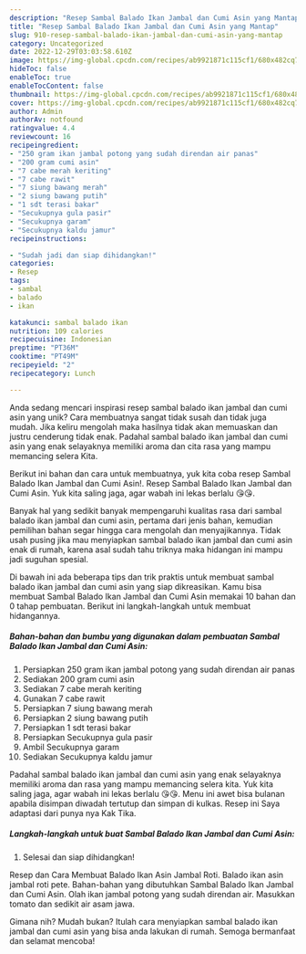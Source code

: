 ```yaml
---
description: "Resep Sambal Balado Ikan Jambal dan Cumi Asin yang Mantap"
title: "Resep Sambal Balado Ikan Jambal dan Cumi Asin yang Mantap"
slug: 910-resep-sambal-balado-ikan-jambal-dan-cumi-asin-yang-mantap
category: Uncategorized
date: 2022-12-29T03:03:58.610Z
image: https://img-global.cpcdn.com/recipes/ab9921871c115cf1/680x482cq70/sambal-balado-ikan-jambal-dan-cumi-asin-foto-resep-utama.jpg
hideToc: false
enableToc: true
enableTocContent: false
thumbnail: https://img-global.cpcdn.com/recipes/ab9921871c115cf1/680x482cq70/sambal-balado-ikan-jambal-dan-cumi-asin-foto-resep-utama.jpg
cover: https://img-global.cpcdn.com/recipes/ab9921871c115cf1/680x482cq70/sambal-balado-ikan-jambal-dan-cumi-asin-foto-resep-utama.jpg
author: Admin
authorAv: notfound
ratingvalue: 4.4
reviewcount: 16
recipeingredient:
- "250 gram ikan jambal potong yang sudah direndan air panas"
- "200 gram cumi asin"
- "7 cabe merah keriting"
- "7 cabe rawit"
- "7 siung bawang merah"
- "2 siung bawang putih"
- "1 sdt terasi bakar"
- "Secukupnya gula pasir"
- "Secukupnya garam"
- "Secukupnya kaldu jamur"
recipeinstructions:

- "Sudah jadi dan siap dihidangkan!"
categories:
- Resep
tags:
- sambal
- balado
- ikan

katakunci: sambal balado ikan 
nutrition: 109 calories
recipecuisine: Indonesian
preptime: "PT36M"
cooktime: "PT49M"
recipeyield: "2"
recipecategory: Lunch

---
```





Anda sedang mencari inspirasi resep sambal balado ikan jambal dan cumi asin yang unik? Cara membuatnya sangat tidak susah dan tidak juga mudah. Jika keliru mengolah maka hasilnya tidak akan memuaskan dan justru cenderung tidak enak. Padahal sambal balado ikan jambal dan cumi asin yang enak selayaknya memiliki aroma dan cita rasa yang mampu memancing selera Kita.





Berikut ini bahan dan cara untuk membuatnya, yuk kita coba resep Sambal Balado Ikan Jambal dan Cumi Asin!. Resep Sambal Balado Ikan Jambal dan Cumi Asin. Yuk kita saling jaga, agar wabah ini lekas berlalu 😘😘.

Banyak hal yang sedikit banyak mempengaruhi kualitas rasa dari sambal balado ikan jambal dan cumi asin, pertama dari jenis bahan, kemudian pemilihan bahan segar hingga cara mengolah dan menyajikannya. Tidak usah pusing jika mau menyiapkan sambal balado ikan jambal dan cumi asin enak di rumah, karena asal sudah tahu triknya maka hidangan ini mampu jadi suguhan spesial.






Di bawah ini ada beberapa tips dan trik praktis untuk membuat sambal balado ikan jambal dan cumi asin yang siap dikreasikan. Kamu bisa membuat Sambal Balado Ikan Jambal dan Cumi Asin memakai 10 bahan dan 0 tahap pembuatan. Berikut ini langkah-langkah untuk membuat hidangannya.

<!--inarticleads1-->

##### Bahan-bahan dan bumbu yang digunakan dalam pembuatan Sambal Balado Ikan Jambal dan Cumi Asin:

1. Persiapkan 250 gram ikan jambal potong yang sudah direndan air panas
1. Sediakan 200 gram cumi asin
1. Sediakan 7 cabe merah keriting
1. Gunakan 7 cabe rawit
1. Persiapkan 7 siung bawang merah
1. Persiapkan 2 siung bawang putih
1. Persiapkan 1 sdt terasi bakar
1. Persiapkan Secukupnya gula pasir
1. Ambil Secukupnya garam
1. Sediakan Secukupnya kaldu jamur


Padahal sambal balado ikan jambal dan cumi asin yang enak selayaknya memiliki aroma dan rasa yang mampu memancing selera kita. Yuk kita saling jaga, agar wabah ini lekas berlalu 😘😘. Menu ini awet bisa bulanan apabila disimpan diwadah tertutup dan simpan di kulkas. Resep ini Saya adaptasi dari punya nya Kak Tika. 

<!--inarticleads2-->

##### Langkah-langkah untuk buat Sambal Balado Ikan Jambal dan Cumi Asin:


1. Selesai dan siap dihidangkan!

Resep dan Cara Membuat Balado Ikan Asin Jambal Roti. Balado ikan asin jambal roti pete. Bahan-bahan yang dibutuhkan Sambal Balado Ikan Jambal dan Cumi Asin. Olah ikan jambal potong yang sudah direndan air. Masukkan tomato dan sedikit air asam jawa. 

Gimana nih? Mudah bukan? Itulah cara menyiapkan sambal balado ikan jambal dan cumi asin yang bisa anda lakukan di rumah. Semoga bermanfaat dan selamat mencoba!
